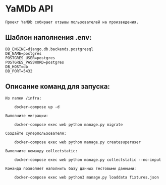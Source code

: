 # YaMDb API
    Проект YaMDb собирает отзывы пользователей на произведения.

## Шаблон наполнения .env:
    DB_ENGINE=django.db.backends.postgresql
    DB_NAME=postgres
    POSTGRES_USER=postgres
    POSTGRES_PASSWORD=postgres
    DB_HOST=db
    DB_PORT=5432

## Описание команд для запуска:
    Из папки /infra:

        docker-compose up -d

    Выполните миграции:

        docker-compose exec web python manage.py migrate

    Создайте суперпользователя:

        docker-compose exec web python manage.py createsuperuser

    Выполните команду collectstatic:

        docker-compose exec web python manage.py collectstatic --no-input

    Команда позволяет наполнить базу данных тестовыми данными:

        docker-compose exec web python3 manage.py loaddata fixtures.json